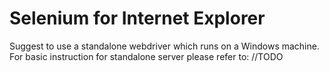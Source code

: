 # Selenium for Internet Explorer

Suggest to use a standalone webdriver which runs on a Windows machine.
For basic instruction for standalone server please refer to: //TODO